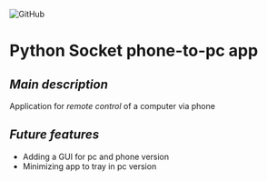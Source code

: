 ![GitHub](https://img.shields.io/github/license/genbyphyton/phone-pc?style=flat-square)
# **Python Socket phone-to-pc app**

## ***Main description***
Application for *remote control* of a computer via phone


## ***Future features***
+ Adding a GUI for pc and phone version
+ Minimizing app to tray in pc version
